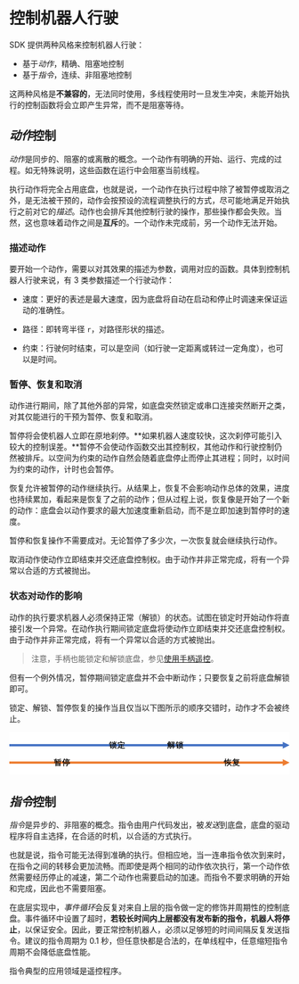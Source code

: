 # 控制机器人行驶

SDK 提供两种风格来控制机器人行驶：

* 基于*动作*，精确、阻塞地控制
* 基于*指令*，连续、非阻塞地控制

这两种风格是**不兼容的**，无法同时使用，多线程使用时一旦发生冲突，未能开始执行的控制函数将会立即产生异常，而不是阻塞等待。

<a name="动作"></a>

## *动作*控制

*动作*是同步的、阻塞的或离散的概念。一个动作有明确的开始、运行、完成的过程。如无特殊说明，这些函数在运行中会阻塞当前线程。

执行动作将完全占用底盘，也就是说，一个动作在执行过程中除了被暂停或取消之外，是无法被干预的，动作会按预设的流程调整执行的方式，尽可能地满足开始执行之前对它的*描述*。动作也会排斥其他控制行驶的操作，那些操作都会失败。当然，这也意味着动作之间是**互斥**的。一个动作未完成前，另一个动作无法开始。

### 描述动作

要开始一个动作，需要以对其效果的描述为参数，调用对应的函数。具体到控制机器人行驶来说，有 3 类参数描述一个行驶动作：

* 速度：更好的表述是最大速度，因为底盘将自动在启动和停止时调速来保证运动的准确性。

* 路径：即转弯半径 `r`，对路径形状的描述。

* 约束：行驶何时结束，可以是空间（如行驶一定距离或转过一定角度），也可以是时间。
      
### 暂停、恢复和取消

动作进行期间，除了其他外部的异常，如底盘突然锁定或串口连接突然断开之类，对其仅能进行的干预为暂停、恢复和取消。

暂停将会使机器人立即在原地刹停。**如果机器人速度较快，这次刹停可能引入较大的控制误差。**暂停不会使动作函数交出其控制权，其他动作和行驶控制仍然被排斥。以空间为约束的动作自然会随着底盘停止而停止其进程；同时，以时间为约束的动作，计时也会暂停。

恢复允许被暂停的动作继续执行。从结果上，恢复不会影响动作总体的效果，进度也持续累加，看起来是恢复了之前的动作；但从过程上说，恢复像是开始了一个新的动作：底盘会以动作要求的最大加速度重新启动，而不是立即加速到暂停时的速度。

暂停和恢复操作不需要成对。无论暂停了多少次，一次恢复就会继续执行动作。

取消动作使动作立即结束并交还底盘控制权。由于动作并非正常完成，将有一个异常以合适的方式被抛出。

### 状态对动作的影响

动作的执行要求机器人必须保持正常（解锁）的状态。试图在锁定时开始动作将直接引发一个异常。在动作执行期间锁定底盘将使动作立即结束并交还底盘控制权。由于动作并非正常完成，将有一个异常以合适的方式被抛出。

> 注意，手柄也能锁定和解锁底盘，参见[使用手柄遥控](../../user-guide/using-controller)。

但有一个例外情况，暂停期间锁定底盘并不会中断动作；只要恢复之前将底盘解锁即可。

锁定、解锁、暂停恢复的操作当且仅当以下图所示的顺序交错时，动作才不会被终止。

![](imgs/order.png)

<a name="指令"></a>

## *指令*控制

*指令*是异步的、非阻塞的概念。指令由用户代码发出，被*发送*到底盘，底盘的驱动程序将自主选择，在合适的时机，以合适的方式执行。

也就是说，指令可能无法得到准确的执行。但相应地，当一连串指令依次到来时，在指令之间的转移会更加流畅。而即使是两个相同的动作依次执行，第一个动作依然需要经历停止的减速，第二个动作也需要启动的加速。而指令不要求明确的开始和完成，因此也不需要阻塞。

在底层实现中，*事件循环*会反复对来自上层的指令做一定的修饰并周期性的控制底盘。事件循环中设置了超时，**若较长时间内上层都没有发布新的指令，机器人将停止**，以保证安全。因此，要正常控制机器人，必须以足够短的时间间隔反复发送指令。建议的指令周期为 0.1 秒，但任意快都是合法的，在单线程中，任意缩短指令周期不会降低底盘性能。

指令典型的应用领域是遥控程序。
